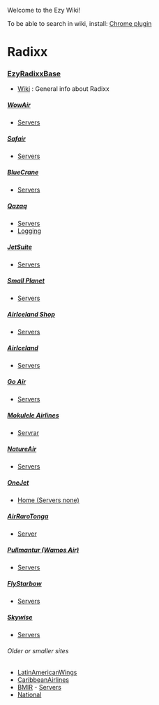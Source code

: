 Welcome to the Ezy Wiki!

To be able to search in wiki, install: [Chrome plugin](https://chrome.google.com/webstore/detail/github-wiki-search/gdifdhnjmjaidbajhapmbcbnoocoeooc?hl=en)

# Radixx 

### [EzyRadixxBase](https://github.com/EzyWebwerkstaden/ezyRadixxBase/)
* [Wiki](https://github.com/EzyWebwerkstaden/ezyRadixxBase/wiki) : General info about Radixx

##### [WowAir ](https://github.com/EzyWebwerkstaden/Wowair)

* [Servers](https://github.com/EzyWebwerkstaden/Wowair/wiki#servers)


##### [Safair](https://github.com/EzyWebwerkstaden/Safair)

* [Servers](https://github.com/EzyWebwerkstaden/Safair/wiki/Servers)

##### [BlueCrane](https://github.com/EzyWebwerkstaden/BlueCrane)

* [Servers](https://github.com/EzyWebwerkstaden/BlueCrane/wiki#radixx-hosting)

##### [Qazaq](https://github.com/EzyWebwerkstaden/QazaqAir)

* [Servers](https://github.com/EzyWebwerkstaden/QazaqAir/wiki#hosting)
* [Logging](https://github.com/EzyWebwerkstaden/QazaqAir/wiki/Logging)

##### [JetSuite](https://github.com/EzyWebwerkstaden/JetSuite)

* [Servers](https://github.com/EzyWebwerkstaden/JetSuite/wiki/Servers)

##### [Small Planet](https://github.com/EzyWebwerkstaden/SmallPlanetAirlines)

* [Servers](https://github.com/EzyWebwerkstaden/SmallPlanetAirlines/wiki/Hosting)

##### [AirIceland Shop ](https://github.com/EzyWebwerkstaden/AirIceland_Shop)

* [Servers](https://github.com/EzyWebwerkstaden/AirIceland_Shop/wiki)

##### [AirIceland](https://github.com/EzyWebwerkstaden/Airiceland)

* [Servers](https://github.com/EzyWebwerkstaden/Airiceland/wiki#ip-addresses-and-roles)

##### [Go Air ](https://github.com/EzyWebwerkstaden/GoAir)

* [Servers](https://github.com/EzyWebwerkstaden/GoAir/wiki#prod-hosting-details)

##### [Mokulele Airlines ](https://github.com/EzyWebwerkstaden/MokuleleAirlines)

* [Servrar](https://github.com/EzyWebwerkstaden/MokuleleAirlines/wiki#prod-servrar)

##### [NatureAir](https://github.com/EzyWebwerkstaden/NatureAir)

* [Servers](https://github.com/EzyWebwerkstaden/NatureAir/wiki/Servers)

##### [OneJet](https://github.com/EzyWebwerkstaden/OneJet)

* [Home (Servers none) ](https://github.com/EzyWebwerkstaden/OneJet/wiki)

##### [AirRaroTonga ](https://github.com/EzyWebwerkstaden/AirRarotonga)

* [Server](https://github.com/EzyWebwerkstaden/AirRarotonga/wiki#hosting)

##### [Pullmantur (Wamos Air)](https://github.com/EzyWebwerkstaden/Pullmantur)

* [Servers](https://github.com/EzyWebwerkstaden/Pullmantur/wiki#prod-hosting)

##### [FlyStarbow](https://github.com/EzyWebwerkstaden/FlyStarbow)

* [Servers](https://github.com/EzyWebwerkstaden/FlyStarbow/wiki/Servers)

##### [Skywise](https://github.com/EzyWebwerkstaden/Skywise)

* [Servers](https://github.com/EzyWebwerkstaden/Skywise/wiki/Servers)

###### Older or smaller sites 

* [LatinAmericanWings](https://github.com/EzyWebwerkstaden/LatinAmericanWings)
* [CaribbeanAirlines](https://github.com/EzyWebwerkstaden/CaribbeanAirlines)
* [BMIR](https://github.com/EzyWebwerkstaden/BMIR) - [Servers](https://github.com/EzyWebwerkstaden/BMIR/wiki#rdp)
* [National](https://github.com/EzyWebwerkstaden/National)

